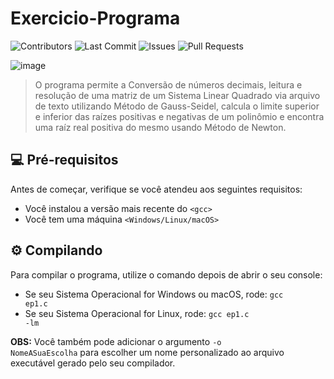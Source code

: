 # Exercicio-Programa

![Contributors](https://img.shields.io/github/contributors/gabriel-vieira06/CalculoNumerico_ExercicioPrograma1?style=for-the-badge)
![Last Commit](https://img.shields.io/github/last-commit/gabriel-vieira06/CalculoNumerico_ExercicioPrograma1?style=for-the-badge)
![Issues](https://img.shields.io/github/issues/gabriel-vieira06/CalculoNumerico_ExercicioPrograma1?style=for-the-badge)
![Pull Requests](https://img.shields.io/github/issues-pr/gabriel-vieira06/CalculoNumerico_ExercicioPrograma1?style=for-the-badge)


<!---Esses são exemplos. Veja https://shields.io para outras pessoas ou para personalizar este conjunto de escudos. Você pode querer incluir dependências, status do projeto e informações de licença aqui--->

![image](https://user-images.githubusercontent.com/75680725/166827849-f461a055-4023-4be4-a147-b13b03b125e5.png)

> O programa permite a Conversão de números decimais, leitura e resolução de uma matriz de um Sistema Linear Quadrado via arquivo de texto utilizando Método de Gauss-Seidel, calcula o limite superior e inferior das raízes positivas e negativas de um polinômio e encontra uma raíz real positiva do mesmo usando Método de Newton.

## 💻 Pré-requisitos

Antes de começar, verifique se você atendeu aos seguintes requisitos:
<!---Estes são requisitos. Adicionar, duplicar ou remover conforme necessário--->
* Você instalou a versão mais recente do `<gcc>`
* Você tem uma máquina `<Windows/Linux/macOS>`

## ⚙️ Compilando

Para compilar o programa, utilize o comando depois de abrir o seu console:

* Se seu Sistema Operacional for Windows ou macOS, rode: <code>gcc ep1.c</code>
* Se seu Sistema Operacional for Linux, rode: <code>gcc ep1.c -lm</code>

**OBS:** Você também pode adicionar o argumento <code>-o NomeASuaEscolha</code> para escolher um nome personalizado ao arquivo executável gerado pelo seu compilador.
